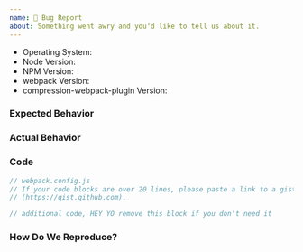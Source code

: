 ```yaml
---
name: 🐛 Bug Report
about: Something went awry and you'd like to tell us about it.
---
```


<!--
  Issues are so 🔥

  If you remove or skip this template, you'll make the 🐼 sad and the mighty god
  of Github will appear and pile-drive the close button from a great height
  while making animal noises.

  👉🏽 Need support, advice, or help? Don't open an issue!
  Head to StackOverflow or https://gitter.im/webpack/webpack.
-->

- Operating System:
- Node Version:
- NPM Version:
- webpack Version:
- compression-webpack-plugin Version:

### Expected Behavior

<!-- Remove this section if not reporting a bug or modification request. -->

### Actual Behavior

<!-- Remove this section if not reporting a bug or modification request. -->

### Code

```js
// webpack.config.js
// If your code blocks are over 20 lines, please paste a link to a gist
// (https://gist.github.com).
```

```js
// additional code, HEY YO remove this block if you don't need it
```

### How Do We Reproduce?

<!--
  Remove this section if not reporting a bug.

  If your webpack config is over 50 lines long, please provide a URL to a repo
  for your beefy 🍖 app that we can use to reproduce.
-->
